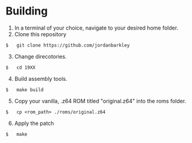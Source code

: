 # Building

1. In a terminal of your choice, navigate to your desired home folder.
2. Clone this repository
```
$   git clone https://github.com/jordanbarkley
```
3. Change direcotories.
```
$   cd 19XX
```

4. Build assembly tools.
```
$   make build
```

5. Copy your vanilla, .z64 ROM titled "original.z64" into the roms folder.
```
$   cp <rom_path> ./roms/original.z64
```

6. Apply the patch
```
$   make
```
